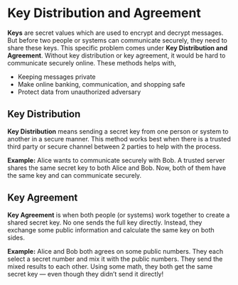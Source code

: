 # Key Distribution and Agreement

**Keys** are secret values which are used to encrypt and decrypt messages. But before two people or systems can communicate securely, they need to share these keys. This specific problem comes under **Key Distribution and Agreement**. Without key distribution or key agreement, it would be hard to communicate securely online. These methods helps with,

- Keeping messages private
- Make online banking, communication, and shopping safe
- Protect data from unauthorized adversary

## Key Distribution

**Key Distribution** means sending a secret key from one person or system to another in a secure manner. This method works best when there is a trusted third party or secure channel between 2 parties to help with the process.

**Example:** Alice wants to communicate securely with Bob. A trusted server shares the same secret key to both Alice and Bob. Now, both of them have the same key and can communicate securely.

## Key Agreement

**Key Agreement** is when both people (or systems) work together to create a shared secret key. No one sends the full key directly. Instead, they exchange some public information and calculate the same key on both sides.

**Example:** Alice and Bob both agrees on some public numbers. They each select a secret number and mix it with the public numbers. They send the mixed results to each other. Using some math, they both get the same secret key — even though they didn’t send it directly!
